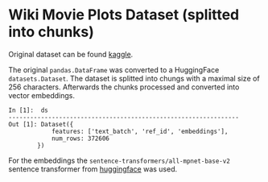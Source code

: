 # Wiki Movie Plots Dataset (splitted into chunks)
Original dataset can be found [kaggle](https://www.kaggle.com/datasets/jrobischon/wikipedia-movie-plots).


The original `pandas.DataFrame` was converted to a HuggingFace `datasets.Dataset`. The dataset is splitted into chungs with a maximal size of 256 characters. Afterwards the chunks processed and converted into vector embeddings. 

```
In [1]:  ds
----------------------------------------------------------------
Out [1]: Dataset({
            features: ['text_batch', 'ref_id', 'embeddings'],
            num_rows: 372606
        })
```

For the embeddings the `sentence-transformers/all-mpnet-base-v2` sentence transformer from [huggingface](https://huggingface.co/sentence-transformers/all-mpnet-base-v2) was used.